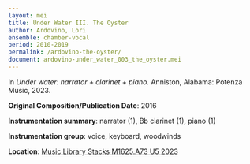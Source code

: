 ```yaml
---
layout: mei
title: Under Water III. The Oyster  
author: Ardovino, Lori
ensemble: chamber-vocal 
period: 2010-2019
permalink: /ardovino-the-oyster/
document: ardovino-under_water_003_the_oyster.mei
---
```


In *Under water: narrator + clarinet + piano.* Anniston, Alabama: Potenza Music, 2023.

**Original Composition/Publication Date**: 2016

**Instrumentation summary**: narrator (1), Bb clarinet (1), piano (1)  

**Instrumentation group**: voice, keyboard, woodwinds 

**Location**: <a href="https://tufts.primo.exlibrisgroup.com/permalink/01TUN_INST/1kc9gia/alma991018897373003851" target="_blank">Music Library Stacks M1625.A73 U5 2023</a>